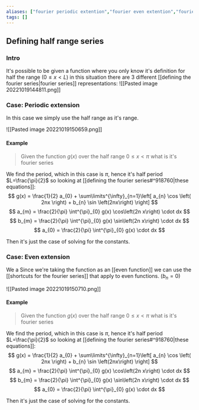 ```yaml
---
aliases: ["fourier periodic extention","fourier even extention","fourier odd extention"]
tags: []
---
```


## Defining half range series
### Intro
It's possible to be given a function where you only know it's definition for half the range ($0\leq x < L$) in this situation there are 3 different [[defining the fourier series|fourier series]] representations:
![[Pasted image 20221019144811.png]]

### Case: Periodic extension
In this case we simply use the half range as it's range.

![[Pasted image 20221019150659.png]]

#### Example
> Given the function $g(x)$ over the half range $0\leq x < \pi$ what is it's fourier series

We find the period, which in this case is $\pi$, hence it's half period $L=\frac{\pi}{2}$ so looking at [[defining the fourier series#^918760|these equations]]:
  $$ g(x) = \frac{1}{2} a_{0} + \sum\limits^{\infty}_{n=1}\left[ a_{n} \cos \left( 2nx \right) + b_{n} \sin \left(2nx\right) \right] $$ 
 $$ a_{m} = \frac{2}{\pi} \int^{\pi}_{0} g(x) \cos\left(2n x\right) \cdot dx $$ 
 $$ b_{m} = \frac{2}{\pi} \int^{\pi}_{0} g(x) \sin\left(2n x\right) \cdot dx $$ 
 $$ a_{0} = \frac{2}{\pi} \int^{\pi}_{0} g(x) \cdot dx $$

Then it's just the case of solving for the constants.

### Case: Even extension
We a
Since we're taking the function as an [[even function]] we can use the [[shortcuts for the fourier series]] that apply to even functions. ($b_{n}=0$)

![[Pasted image 20221019150710.png]]

#### Example
> Given the function $g(x)$ over the half range $0\leq x < \pi$ what is it's fourier series

We find the period, which in this case is $\pi$, hence it's half period $L=\frac{\pi}{2}$ so looking at [[defining the fourier series#^918760|these equations]]:
  $$ g(x) = \frac{1}{2} a_{0} + \sum\limits^{\infty}_{n=1}\left[ a_{n} \cos \left( 2nx \right) + b_{n} \sin \left(2nx\right) \right] $$ 
 $$ a_{m} = \frac{2}{\pi} \int^{\pi}_{0} g(x) \cos\left(2n x\right) \cdot dx $$ 
 $$ b_{m} = \frac{2}{\pi} \int^{\pi}_{0} g(x) \sin\left(2n x\right) \cdot dx $$ 
 $$ a_{0} = \frac{2}{\pi} \int^{\pi}_{0} g(x) \cdot dx $$

Then it's just the case of solving for the constants.